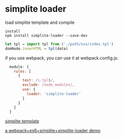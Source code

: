 # simplite loader
load simplite template and compile

    install
    npm install simplite-loader --save-dev

```javascript
let tpl = import tpl from ('./path/xxx/index.tpl')
domNode.innerHTML = tpl(data)
```
if you use webpack, you can use it at webpack.config.js:
```javascript
  module: {
    rules: [
      {
        test: /\.tpl$/,
        exclude: /node_modules/,
        use: {
          loader: 'simplite-loader'
        }
      }
    ]
  }
```

[simplite template](http://example.com/ "simplite")

[a webpack+es6+simplite+simplite-loader demo](https://github.com/zhangshaolong/scaffold "scaffold")